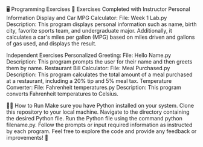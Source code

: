 🖥️ Programming Exercises 📝
Exercises Completed with Instructor
Personal Information Display and Car MPG Calculator:
File: Week 1 Lab.py
Description: This program displays personal information such as name, birth city, favorite sports team, and undergraduate major. Additionally, it calculates a car's miles per gallon (MPG) based on miles driven and gallons of gas used, and displays the result.

Independent Exercises
Personalized Greeting:
File: Hello Name.py
Description: This program prompts the user for their name and then greets them by name.
Restaurant Bill Calculator:
File: Meal Purchased.py
Description: This program calculates the total amount of a meal purchased at a restaurant, including a 20% tip and 5% meal tax.
Temperature Converter:
File: Fahrenheit temperatures.py
Description: This program converts Fahrenheit temperatures to Celsius.

🏃‍♂️ How to Run
Make sure you have Python installed on your system.
Clone this repository to your local machine.
Navigate to the directory containing the desired Python file.
Run the Python file using the command python filename.py.
Follow the prompts or input required information as instructed by each program.
Feel free to explore the code and provide any feedback or improvements! 🚀
